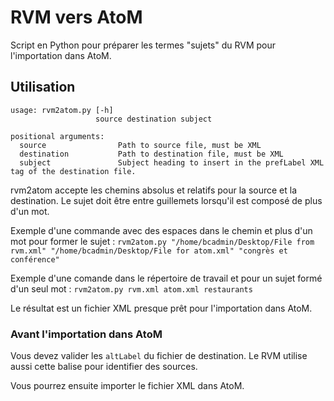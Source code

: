 # RVM vers AtoM
 
Script en Python pour préparer les termes "sujets" du RVM pour l'importation dans AtoM.

## Utilisation

```
usage: rvm2atom.py [-h]
                   source destination subject

positional arguments:
  source                Path to source file, must be XML
  destination           Path to destination file, must be XML
  subject               Subject heading to insert in the prefLabel XML tag of the destination file.

```

rvm2atom accepte les chemins absolus et relatifs pour la source et la destination. Le sujet doit être entre guillemets lorsqu'il est composé de plus d'un mot.

Exemple d'une commande avec des espaces dans le chemin et plus d'un mot pour former le sujet :
`rvm2atom.py "/home/bcadmin/Desktop/File from rvm.xml" "/home/bcadmin/Desktop/File for atom.xml" "congrès et conférence"`

Exemple d'une comande dans le répertoire de travail et pour un sujet formé d'un seul mot : 
`rvm2atom.py rvm.xml atom.xml restaurants`

Le résultat est un fichier XML presque prêt pour l'importation dans AtoM.

### Avant l'importation dans AtoM

Vous devez valider les `altLabel` du fichier de destination. Le RVM utilise aussi cette balise pour identifier des sources.

Vous pourrez ensuite importer le fichier XML dans AtoM.